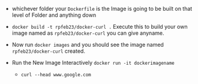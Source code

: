 - whichever folder your `Dockerfile` is the Image is going to be built on that level of Folder and anything down 

- `docker build -t rpfeb23/docker-curl .` Execute this to build your own image named as `rpfeb23/docker-curl` you can give anyname. 

- Now run `docker images` and you should see the image named `rpfeb23/docker-curl` created. 

- Run the New Image Interactively  `docker run -it dockerimagename`

    -   `curl --head www.google.com`